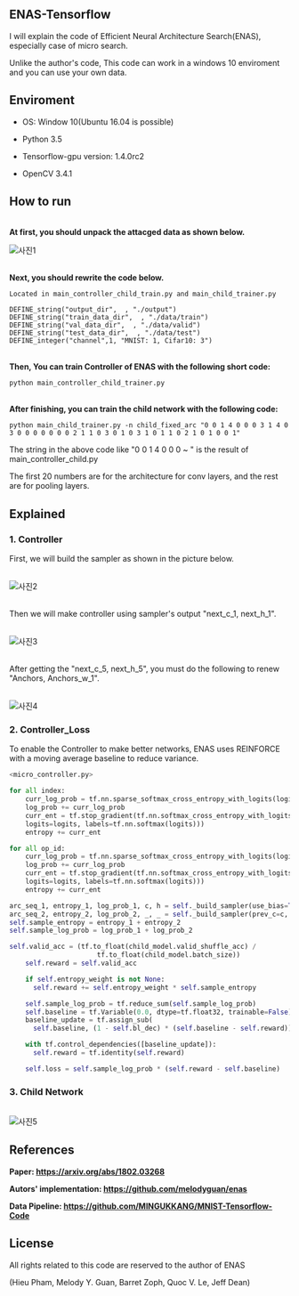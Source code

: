 ## ENAS-Tensorflow

I will explain the code of Efficient Neural Architecture Search(ENAS), especially case of micro search.

Unlike the author's code, This code can work in a windows 10 enviroment and you can use your own data.



## Enviroment
- OS: Window 10(Ubuntu 16.04 is possible)

- Python 3.5

- Tensorflow-gpu version:  1.4.0rc2 

- OpenCV 3.4.1

## How to run

**<br/>At first, you should unpack the attacged data as shown below.**

![사진1](https://github.com/MINGUKKANG/ENAS-Tensorflow/blob/master/images/unpack.PNG)

**<br/> Next, you should rewrite the code below.**

```
Located in main_controller_child_train.py and main_child_trainer.py

DEFINE_string("output_dir",  , "./output")
DEFINE_string("train_data_dir",  , "./data/train")
DEFINE_string("val_data_dir",  , "./data/valid")
DEFINE_string("test_data_dir",  , "./data/test")
DEFINE_integer("channel",1, "MNIST: 1, Cifar10: 3")
```

**<br/>Then, You can train Controller of ENAS with the following short code:**
```
python main_controller_child_trainer.py
```
**<br/>After finishing,   you can train the child network with the following code:**
```
python main_child_trainer.py -n child_fixed_arc "0 0 1 4 0 0 0 3 1 4 0 3 0 0 0 0 0 0 0 2 1 1 0 3 0 1 0 3 1 0 1 1 0 2 1 0 1 0 0 1"
```

The string in the above code like "0 0 1 4 0 0 0 ~ " is the result of main_controller_child.py

The first 20 numbers are for the architecture for conv layers, and the rest are for pooling layers.

## Explained

### 1. Controller

First, we will build the sampler as shown in the picture below.

<br/>![사진2](https://github.com/MINGUKKANG/ENAS-Tensorflow/blob/master/images/Controller_init.png)

<br/>Then we will make controller using sampler's output "next_c_1, next_h_1".

<br/>![사진3](https://github.com/MINGUKKANG/ENAS-Tensorflow/blob/master/images/Controller.PNG)

<br/> After getting the "next_c_5, next_h_5", you must do the following to renew "Anchors,   Anchors_w_1".

<br/>![사진4](https://github.com/MINGUKKANG/ENAS-Tensorflow/blob/master/images/Anchors_appen.PNG)

### 2. Controller_Loss

To enable the Controller to make better networks, ENAS uses REINFORCE with a moving average baseline to reduce variance.

```python
<micro_controller.py>

for all index:
    curr_log_prob = tf.nn.sparse_softmax_cross_entropy_with_logits(logits=logits, labels=index)
    log_prob += curr_log_prob
    curr_ent = tf.stop_gradient(tf.nn.softmax_cross_entropy_with_logits(
    logits=logits, labels=tf.nn.softmax(logits)))
    entropy += curr_ent

for all op_id:
    curr_log_prob = tf.nn.sparse_softmax_cross_entropy_with_logits(logits=logits, labels=op_id)
    log_prob += curr_log_prob
    curr_ent = tf.stop_gradient(tf.nn.softmax_cross_entropy_with_logits(
    logits=logits, labels=tf.nn.softmax(logits)))
    entropy += curr_ent

arc_seq_1, entropy_1, log_prob_1, c, h = self._build_sampler(use_bias=True) # for convolution cell
arc_seq_2, entropy_2, log_prob_2, _, _ = self._build_sampler(prev_c=c, prev_h=h) # for reduction cell 
self.sample_entropy = entropy_1 + entropy_2
self.sample_log_prob = log_prob_1 + log_prob_2    
```

```python
self.valid_acc = (tf.to_float(child_model.valid_shuffle_acc) /
                      tf.to_float(child_model.batch_size))
    self.reward = self.valid_acc 

    if self.entropy_weight is not None:
      self.reward += self.entropy_weight * self.sample_entropy

    self.sample_log_prob = tf.reduce_sum(self.sample_log_prob)
    self.baseline = tf.Variable(0.0, dtype=tf.float32, trainable=False)
    baseline_update = tf.assign_sub(
      self.baseline, (1 - self.bl_dec) * (self.baseline - self.reward))

    with tf.control_dependencies([baseline_update]):
      self.reward = tf.identity(self.reward)

    self.loss = self.sample_log_prob * (self.reward - self.baseline)
```

### 3. Child Network 

<br/>![사진5](https://github.com/MINGUKKANG/ENAS-Tensorflow/blob/master/images/Child_Network.png)


## References
**Paper: https://arxiv.org/abs/1802.03268**

**Autors' implementation: https://github.com/melodyguan/enas**

**Data Pipeline: https://github.com/MINGUKKANG/MNIST-Tensorflow-Code**

## License
All rights related to this code are reserved to the author of ENAS

(Hieu Pham, Melody Y. Guan, Barret Zoph, Quoc V. Le, Jeff Dean)
